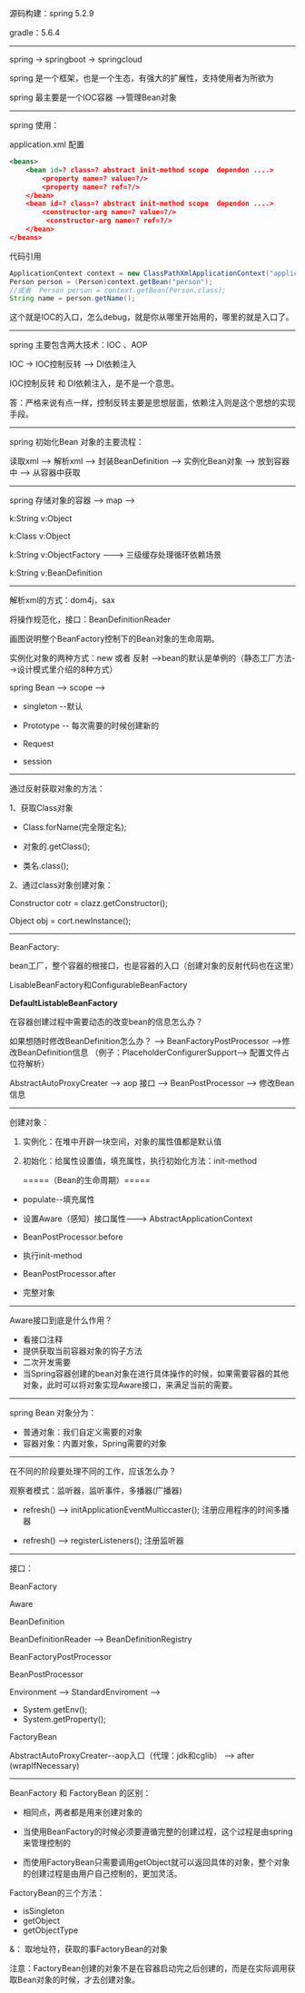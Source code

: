 源码构建：spring 5.2.9 

gradle：5.6.4

---

spring   ->  springboot  ->  springcloud

spring 是一个框架，也是一个生态，有强大的扩展性，支持使用者为所欲为

spring 最主要是一个IOC容器 -->管理Bean对象

---

spring 使用：

application.xml 配置

```xml
<beans>
	<bean id=? class=? abstract init-method scope  dependon ....>
        <property name=? value=?/>
        <property name=? ref=?/>
    </bean>
 	<bean id=? class=? abstract init-method scope  dependon ....>
		<constructor-arg name=? value=?/>
         <constructor-arg name=? ref=?/>
    </bean>   
</beans>
```

代码引用

```java
ApplicationContext context = new ClassPathXmlApplicationContext("application.xml");
Person person = (Person)context.getBean("person");
//或者  Person person = context.getBean(Person.class);
String name = person.getName();
```

这个就是IOC的入口，怎么debug，就是你从哪里开始用的，哪里的就是入口了。



---

spring 主要包含两大技术：IOC 、AOP

IOC  -> IOC控制反转 --> DI依赖注入

IOC控制反转 和  DI依赖注入，是不是一个意思。

答：严格来说有点一样，控制反转主要是思想层面，依赖注入则是这个思想的实现手段。

---

spring 初始化Bean 对象的主要流程：

读取xml -->  解析xml --> 封装BeanDefinition -->  实例化Bean对象 --> 放到容器中 --> 从容器中获取

---

spring 存储对象的容器  -->  map  --> 

k:String  v:Object

k:Class  v:Object

k:String  v:ObjectFactory   --->  三级缓存处理循环依赖场景

k:String  v:BeanDefinition

---



解析xml的方式：dom4j，sax

将操作规范化，接口：BeanDefinitionReader

画图说明整个BeanFactory控制下的Bean对象的生命周期。

实例化对象的两种方式：new 或者 反射 -->bean的默认是单例的（静态工厂方法-->设计模式里介绍的8种方式）

spring Bean --> scope --> 

* singleton --默认

* Prototype -- 每次需要的时候创建新的
* Request

* session



---

通过反射获取对象的方法：

1、获取Class对象

* Class.forName(完全限定名);

* 对象的.getClass();

* 类名.class();

2、通过class对象创建对象：

Constructor cotr = clazz.getConstructor();

Object obj = cort.newInstance();

---

BeanFactory:

bean工厂，整个容器的根接口，也是容器的入口（创建对象的反射代码也在这里）

LisableBeanFactory和ConfigurableBeanFactory

**DefaultListableBeanFactory**



在容器创建过程中需要动态的改变bean的信息怎么办？

<property name=url value=${jdbc.url}>

如果想随时修改BeanDefinition怎么办？  -->   BeanFactoryPostProcessor  -->修改BeanDefinition信息 （例子：PlaceholderConfigurerSupport--> 配置文件占位符解析）

AbstractAutoProxyCreater --> aop 接口 --> BeanPostProcessor  --> 修改Bean信息

---

创建对象：

1. 实例化：在堆中开辟一块空间，对象的属性值都是默认值

2. 初始化：给属性设置值，填充属性，执行初始化方法：init-method

   =====（Bean的生命周期）=====

* populate--填充属性

* 设置Aware（感知）接口属性--->  AbstractApplicationContext 
* BeanPostProcessor.before
* 执行init-method
* BeanPostProcessor.after
* 完整对象

---

Aware接口到底是什么作用？

* 看接口注释
* 提供获取当前容器对象的钩子方法
* 二次开发需要
* 当Spring容器创建的bean对象在进行具体操作的时候，如果需要容器的其他对象，此时可以将对象实现Aware接口，来满足当前的需要。

---

spring Bean 对象分为：

* 普通对象：我们自定义需要的对象
* 容器对象：内置对象，Spring需要的对象

---

在不同的阶段要处理不同的工作，应该怎么办？

观察者模式：监听器，监听事件，多播器(广播器)

* refresh() --> initApplicationEventMulticcaster();   注册应用程序的时间多播器

* refresh() --> registerListeners();   注册监听器

---

接口：

BeanFactory

Aware

BeanDefinition   

BeanDefinitionReader  -->  BeanDefinitionRegistry

BeanFactoryPostProcessor

BeanPostProcessor

Environment --> StandardEnviroment --> 

* System.getEnv();
* System.getProperty();

FactoryBean

AbstractAutoProxyCreater--aop入口（代理：jdk和cglib） --> after   (wrapIfNecessary)

---

BeanFactory  和 FactoryBean 的区别：

* 相同点，两者都是用来创建对象的

* 当使用BeanFactory的时候必须要遵循完整的创建过程，这个过程是由spring来管理控制的
* 而使用FactoryBean只需要调用getObject就可以返回具体的对象，整个对象的创建过程是由用户自己控制的，更加灵活。



FactoryBean的三个方法：

* isSingleton
* getObject  
* getObjectType

&： 取地址符，获取的事FactoryBean的对象



注意：FactoryBean创建的对象不是在容器启动完之后创建的，而是在实际调用获取Bean对象的时候，才去创建对象。














